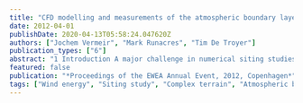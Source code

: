 ```yaml
---
title: "CFD modelling and measurements of the atmospheric boundary layer for micrositing of small wind turbines"
date: 2012-04-01
publishDate: 2020-04-13T05:58:24.047620Z
authors: ["Jochem Vermeir", "Mark Runacres", "Tim De Troyer"]
publication_types: ["6"]
abstract: "1 Introduction A major challenge in numerical siting studies over complex terrain is getting the atmospheric boundary layer right [1]. This boundary layer can be con- structed in two ways: setting a logarithmic wind profile at the inlet boundary, or applying a wall function to the ground to resolve the wind profile above. These two boundary conditions are complementary and can be used together. The difficulty is that these two boundary conditions satisfy different equa- tions. The inlet profile is set by 2 parameters, the friction velocity U? and the roughness length z0. The wall function is also determined by 2 parameters, the roughness height Ks and the roughness constant Cs. They are related by the roughness length z0: as a rule of thumb, Ks = 20z0. The functions described above will be used to demonstrate how the two boundary conditions can be tuned for simultaneous use. This type of rough- ness implementation is currently available in the CFD code OpenFoam 2.0.x. The solver that we use for this paper is SimpleFoam. It is a steady-state solver for incompressible turbulent flow, using a semi implicit method for pressure- linked equations. The solver allows to couple the Navier-Stokes equations with an iterative procedure. The selected Reynolds Averaged Stress (RAS) turbulence model is the k-? model. This paper first deals with the imple- mentation of the atmospheric boundary layer on a flat terrain. The results are then applied to a siting study on an existing terrain. The study is finally validated with on-site measurements. 2 Simulation of the boundary layer The two ways of setting the boundary layer are first studied separately and then applied together, on a flat terrain. Using the wall function only, a uni- form inlet velocity will be turned into a logarithmic wind profile over the surface. The value for the (constant) flow velocity at the inlet is carefully chosen. It is exactly the mean wind velocity of the expected wind profile, so the flow remains constant over the surface. Results show that the error between the simulated profile and the expected profile is less than 5 %. Vari- ation of the roughness constant has a major influence on the error specially for lower heights. A constant value of 0.327 is chosen for Cs, which gives the best result. A second test consists of applying a logarithmic wind profile at the inlet and a slip boundary condition on the surface. The profile at the outlet of the case has exactly the expected profile. Combining both boundary conditions, it should be possible to set up a logarithmic wind profile that remains con- stant when moving over the surface (with wall function applied). If so, both boundary conditions are consistent and representative of the atmospheric boundary layer. A result for this simulation is shown in figure 1, where the wind profile at the outlet is compared with the expected profile (i.e. the profile at the inlet). 3 Siting study in complex terrain After studying both boundary conditions, we have applied them to a siting study on an existing terrain. In this case the complexity of the terrain is due to buildings. Terrain topography such as hills can be treated in the same way. We have measured the terrain with a total station and introduced it in the CFD code as a 3D surface. The first step in this study is to estimate the roughness length of the terrain. Tables with roughness lengths for each type of vegetation, height of and spatial area between buildings are present in the literature [2]. In the next step we have determined the parameters for implementing the boundary layer at the inlet of the case. These are determined by measuring the wind speed at 2 different heights (13 and 15 m) on the same location on the terrain by the use of 2 cup anemometers. The location of the mast should be chosen with care. If a certain wind direction is simulated, the mast should obviously be placed in front of the terrain and the flow should be nearly undisturbed. The measurement period is set to 1 to 2 days. We have chosen this period because an adequate estimate of the parameters has to be made. Therefore a sufficient amount of data should be gathered. Due to the variability of the wind speed and direction at these low heights, a few hours did not suffice to make a good estimate. The parameters can be calculated from these measurements by using the boundary layer equation. These parameters are then set to the inlet, in this way the correct boundary layer is implemented. In figure 2 the results of a simulation for the (dominant) South-West wind direction are shown. The variable that is plotted in the left part of the figure is the wind speed at a height of 15 m. A few interesting zones where the wind is accelerated (from 4 m/s at the inlet to 4,6 m/s) by the characteristics of the terrain can be seen. On the right hand-side of the figure the stream lines are plotted on a height of 15 m to show the turbulent regions above the terrain. 4 Validation The goal of these siting studies is to determine the best location to install a small-scale wind turbine. An important step in the study is the validation of the CFD simulations. The validation of these models is done by comparing the results of the simulations with field measurements. These consist of mea- suring the undisturbed wind velocity on 2 heights (to implement the correct boundary layers at the inlet as described above) and measuring the wind velocity on the terrain. We have chosen the location on the terrain using the results of the simulation. The mast is placed in a zone where the wind speed was accelerated and the turbulence was low. The measurements are then compared with the simulations. The error between the values of the wind speed is nearly 20%. This error may seem large for siting studies in com- plex terrain [3], but when comparing field measurements with wind tunnel experiments in an urban environment this error seems reasonable [4]. Also it should be kept in mind that the validation is done at a height of 15 m where effects such as turbulence and fluctuation of the wind direction on a small time scale will influence the error between the numerical and experimental set-up. This error will certainly have an effect on the estimation of the en- ergy production of a potential wind turbine. However we can conclude from the measurement that the wind does really accelerates in the zone where the mast is installed as was indicated by the simulations. References [1] Blocken B, Stathopoulos T, Carmeliet J. 2007. CFD simulation of the atmospheric boundary layer: wall function problems., Atmospheric Envi- ronment 41(2): 238-252. Elsevier. [2] Wieringa J, 1992. Updating the Davenport roughness classification., Jour- nal of Wind Engineering and Industrial Aerodynamics 41-44, 357-368. Elsevier. [3] Wallbank T, 2008. WindSim validation study, Windsim, Tønsberg, http://tinyurl.com/7xbcdar (November 25, 2011)"
featured: false
publication: "*Proceedings of the EWEA Annual Event, 2012, Copenhagen*"
tags: ["Wind energy", "Siting study", "Complex terrain", "Atmospheric boundary layer", "Roughness", "Computational fluid dynamics", "Validation", "Field measurements"]
---
```



